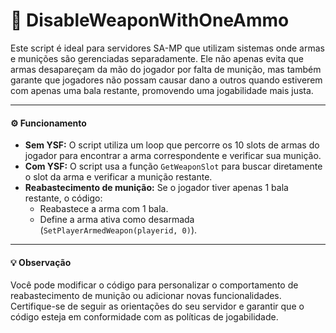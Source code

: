 # 📌 DisableWeaponWithOneAmmo

Este script é ideal para servidores SA-MP que utilizam sistemas onde armas e munições são gerenciadas separadamente. Ele não apenas evita que armas desapareçam da mão do jogador por falta de munição, mas também garante que jogadores não possam causar dano a outros quando estiverem com apenas uma bala restante, promovendo uma jogabilidade mais justa.

---

#### ⚙️ Funcionamento

- **Sem YSF:** O script utiliza um loop que percorre os 10 slots de armas do jogador para encontrar a arma correspondente e verificar sua munição.
- **Com YSF:** O script usa a função `GetWeaponSlot` para buscar diretamente o slot da arma e verificar a munição restante.
- **Reabastecimento de munição:** Se o jogador tiver apenas 1 bala restante, o código:
  - Reabastece a arma com 1 bala.
  - Define a arma ativa como desarmada (`SetPlayerArmedWeapon(playerid, 0)`).

---

#### 💡 Observação

Você pode modificar o código para personalizar o comportamento de reabastecimento de munição ou adicionar novas funcionalidades. Certifique-se de seguir as orientações do seu servidor e garantir que o código esteja em conformidade com as políticas de jogabilidade.
